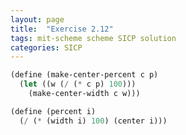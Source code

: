 ```yaml
---
layout: page
title:  "Exercise 2.12"
tags: mit-scheme scheme SICP solution
categories: SICP
---
```

```scheme
(define (make-center-percent c p)
  (let ((w (/ (* c p) 100)))
    (make-center-width c w)))
```
```scheme
(define (percent i)
  (/ (* (width i) 100) (center i)))
```
